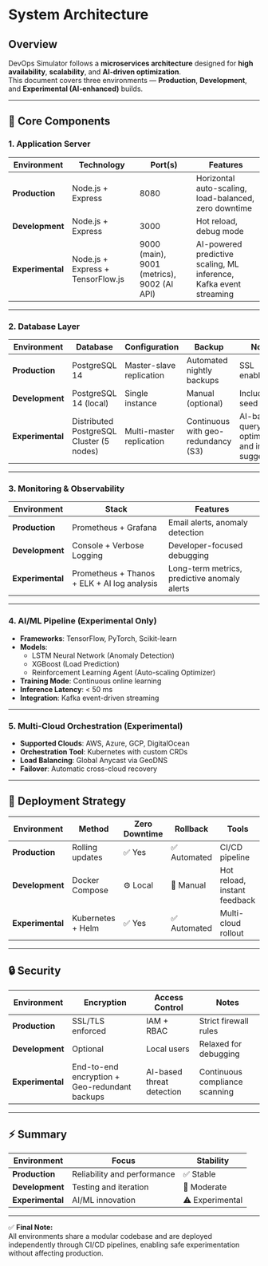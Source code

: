 # System Architecture

## Overview
DevOps Simulator follows a **microservices architecture** designed for **high availability**, **scalability**, and **AI-driven optimization**.  
This document covers three environments — **Production**, **Development**, and **Experimental (AI-enhanced)** builds.

---

## 🧩 Core Components

### 1. Application Server
| Environment | Technology | Port(s) | Features |
|--------------|-------------|----------|-----------|
| **Production** | Node.js + Express | 8080 | Horizontal auto-scaling, load-balanced, zero downtime |
| **Development** | Node.js + Express | 3000 | Hot reload, debug mode |
| **Experimental** | Node.js + Express + TensorFlow.js | 9000 (main), 9001 (metrics), 9002 (AI API) | AI-powered predictive scaling, ML inference, Kafka event streaming |

---

### 2. Database Layer
| Environment | Database | Configuration | Backup | Notes |
|--------------|-----------|----------------|----------|--------|
| **Production** | PostgreSQL 14 | Master-slave replication | Automated nightly backups | SSL enabled |
| **Development** | PostgreSQL 14 (local) | Single instance | Manual (optional) | Includes seed data |
| **Experimental** | Distributed PostgreSQL Cluster (5 nodes) | Multi-master replication | Continuous with geo-redundancy (S3) | AI-based query optimization and index suggestions |

---

### 3. Monitoring & Observability
| Environment | Stack | Features |
|--------------|--------|-----------|
| **Production** | Prometheus + Grafana | Email alerts, anomaly detection |
| **Development** | Console + Verbose Logging | Developer-focused debugging |
| **Experimental** | Prometheus + Thanos + ELK + AI log analysis | Long-term metrics, predictive anomaly alerts |

---

### 4. AI/ML Pipeline (Experimental Only)
- **Frameworks**: TensorFlow, PyTorch, Scikit-learn  
- **Models**:  
  - LSTM Neural Network (Anomaly Detection)  
  - XGBoost (Load Prediction)  
  - Reinforcement Learning Agent (Auto-scaling Optimizer)  
- **Training Mode**: Continuous online learning  
- **Inference Latency**: < 50 ms  
- **Integration**: Kafka event-driven streaming

---

### 5. Multi-Cloud Orchestration (Experimental)
- **Supported Clouds**: AWS, Azure, GCP, DigitalOcean  
- **Orchestration Tool**: Kubernetes with custom CRDs  
- **Load Balancing**: Global Anycast via GeoDNS  
- **Failover**: Automatic cross-cloud recovery  

---

## 🚀 Deployment Strategy

| Environment | Method | Zero Downtime | Rollback | Tools |
|--------------|----------|----------------|------------|--------|
| **Production** | Rolling updates | ✅ Yes | ✅ Automated | CI/CD pipeline |
| **Development** | Docker Compose | ⚙️ Local | 🔄 Manual | Hot reload, instant feedback |
| **Experimental** | Kubernetes + Helm | ✅ Yes | ✅ Automated | Multi-cloud rollout |

---

## 🔒 Security
| Environment | Encryption | Access Control | Notes |
|--------------|--------------|------------------|--------|
| **Production** | SSL/TLS enforced | IAM + RBAC | Strict firewall rules |
| **Development** | Optional | Local users | Relaxed for debugging |
| **Experimental** | End-to-end encryption + Geo-redundant backups | AI-based threat detection | Continuous compliance scanning |

---

## ⚡ Summary

| Environment | Focus | Stability |
|--------------|--------|------------|
| **Production** | Reliability and performance | ✅ Stable |
| **Development** | Testing and iteration | 🧪 Moderate |
| **Experimental** | AI/ML innovation | ⚠️ Experimental |

---

✅ **Final Note:**  
All environments share a modular codebase and are deployed independently through CI/CD pipelines, enabling safe experimentation without affecting production.

